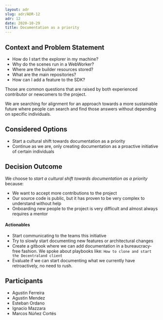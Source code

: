 ```yaml
---
layout: adr
slug: adr/ADR-12
adr: 12
date: 2020-10-29
title: Documentation as a priority
---
```


## Context and Problem Statement

* How do I start the explorer in my machine?
* Why do the scenes run in a WebWorker?
* Where are the builder resources stored?
* What are the main repositories?
* How can I add a feature to the SDK?

Those are common questions that are raised by both experienced contributor or newcomers to the project. 

We are searching for alignment for an approach towards a more sustainable future where people can search and find those answers without depending on specific individuals.



## Considered Options

* Start a cultural shift towards documentation as a priority
* Continue as we are, only creating documentation as a proactive initiative of certain individuals

## Decision Outcome

We choose to _start a cultural shift towards documentation as a priority_ because:
* We want to accept more contributions to the project
* Our source code is public, but it has proven to be very complex to understand without help
* Onboarding new people to the project is very difficult and almost always requires a mentor

#### Actionables
* Start communicating to the teams this initiative
* Try to slowly start documenting new features or architectural changes
* Create a gitbook where we can add documentation in a bureaucracy-free fashion. We spoke about playbooks like: `How to clone and start the Decentraland client`
* Evaluate if we can start documenting what we currently have retroactively, no need to rush.

## Participants

- Agustin Ferreira
- Agustin Mendez
- Esteban Ordano
- Ignacio Mazzara
- Marcos Núñez Cortés
